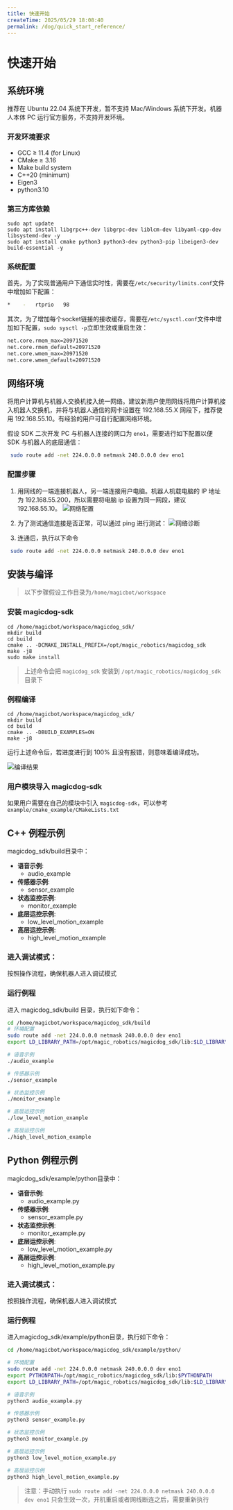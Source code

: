```yaml
---
title: 快速开始
createTime: 2025/05/29 18:08:40
permalink: /dog/quick_start_reference/
---
```

# 快速开始

## 系统环境
推荐在 Ubuntu 22.04 系统下开发，暂不支持 Mac/Windows 系统下开发。机器人本体 PC 运行官方服务，不支持开发环境。

### 开发环境要求
- GCC ≥ 11.4 (for Linux)
- CMake ≥ 3.16
- Make build system
- C++20 (minimum)
- Eigen3
- python3.10

### 第三方库依赖
```
sudo apt update
sudo apt install libgrpc++-dev libgrpc-dev liblcm-dev libyaml-cpp-dev libsystemd-dev -y
sudo apt install cmake python3 python3-dev python3-pip libeigen3-dev build-essential -y
```

### 系统配置

首先，为了实现普通用户下通信实时性，需要在`/etc/security/limits.conf`文件中增加如下配置：
```bash
*    -   rtprio   98
```

其次，为了增加每个socket链接的接收缓存，需要在`/etc/sysctl.conf`文件中增加如下配置，`sudo sysctl -p`立即生效或重启生效：
```bash
net.core.rmem_max=20971520  
net.core.rmem_default=20971520  
net.core.wmem_max=20971520  
net.core.wmem_default=20971520  
```

## 网络环境
将用户计算机与机器人交换机接入统一网络。建议新用户使用网线将用户计算机接入机器人交换机，并将与机器人通信的网卡设置在 192.168.55.X 网段下，推荐使用 192.168.55.10。有经验的用户可自行配置网络环境。

假设 SDK 二次开发 PC 与机器人连接的网口为 `eno1`，需要进行如下配置以便 SDK 与机器人的底层通信：

```bash
 sudo route add -net 224.0.0.0 netmask 240.0.0.0 dev eno1
```

### 配置步骤
1. 用网线的一端连接机器人，另一端连接用户电脑。机器人机载电脑的 IP 地址为 192.168.55.200，所以需要将电脑 ip 设置为同一网段，建议 192.168.55.10。
![网络配置](../image/dog/ubuntu_net_setting.png)


2. 为了测试通信连接是否正常，可以通过 ping 进行测试：
![网络诊断](../image/dog/ping.png)

3. 连通后，执行以下命令

```bash
 sudo route add -net 224.0.0.0 netmask 240.0.0.0 dev eno1
```

## 安装与编译

> 以下步骤假设工作目录为`/home/magicbot/workspace`

### 安装 magicdog-sdk

```
cd /home/magicbot/workspace/magicdog_sdk/
mkdir build
cd build
cmake .. -DCMAKE_INSTALL_PREFIX=/opt/magic_robotics/magicdog_sdk
make -j8
sudo make install
```

>上述命令会把 `magicdog_sdk` 安装到 `/opt/magic_robotics/magicdog_sdk` 目录下

### 例程编译
```
cd /home/magicbot/workspace/magicdog_sdk/
mkdir build
cd build
cmake .. -DBUILD_EXAMPLES=ON
make -j8
```

运行上述命令后，若进度进行到 100% 且没有报错，则意味着编译成功。

![编译结果](../image/dog/complier_example.png)

### 用户模块导入 magicdog-sdk

如果用户需要在自己的模块中引入 `magicdog-sdk`，可以参考 `example/cmake_example/CMakeLists.txt`

## C++ 例程示例

magicdog_sdk/build目录中：

- **语音示例**:
  - audio_example
- **传感器示例**:
  - sensor_example
- **状态监控示例**:
  - monitor_example
- **底层运控示例**:
  - low_level_motion_example
- **高层运控示例**:
  - high_level_motion_example

### 进入调试模式：

按照操作流程，确保机器人进入调试模式

### 运行例程

进入 magicdog_sdk/build 目录，执行如下命令：

```bash
cd /home/magicbot/workspace/magicdog_sdk/build
# 环境配置
sudo route add -net 224.0.0.0 netmask 240.0.0.0 dev eno1
export LD_LIBRARY_PATH=/opt/magic_robotics/magicdog_sdk/lib:$LD_LIBRARY_PATH

# 语音示例
./audio_example

# 传感器示例
./sensor_example

# 状态监控示例
./monitor_example

# 底层运控示例
./low_level_motion_example

# 高层运控示例
./high_level_motion_example
```

## Python 例程示例

magicdog_sdk/example/python目录中：

- **语音示例**:
  - audio_example.py
- **传感器示例**:
  - sensor_example.py
- **状态监控示例**:
  - monitor_example.py
- **底层运控示例**:
  - low_level_motion_example.py
- **高层运控示例**:
  - high_level_motion_example.py

### 进入调试模式：

按照操作流程，确保机器人进入调试模式

### 运行例程

进入magicdog_sdk/example/python目录，执行如下命令：

``` bash
cd /home/magicbot/workspace/magicdog_sdk/example/python/

# 环境配置
sudo route add -net 224.0.0.0 netmask 240.0.0.0 dev eno1
export PYTHONPATH=/opt/magic_robotics/magicdog_sdk/lib:$PYTHONPATH
export LD_LIBRARY_PATH=/opt/magic_robotics/magicdog_sdk/lib:$LD_LIBRARY_PATH

# 语音示例
python3 audio_example.py

# 传感器示例
python3 sensor_example.py

# 状态监控示例
python3 monitor_example.py

# 底层运控示例
python3 low_level_motion_example.py

# 高层运控示例
python3 high_level_motion_example.py
```

> 注意：手动执行 `sudo route add -net 224.0.0.0 netmask 240.0.0.0 dev eno1` 只会生效一次，开机重启或者网线断连之后，需要重新执行